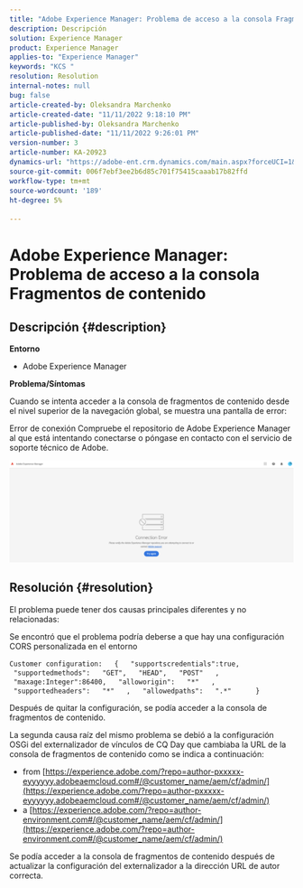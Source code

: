 ```yaml
---
title: "Adobe Experience Manager: Problema de acceso a la consola Fragmentos de contenido"
description: Descripción
solution: Experience Manager
product: Experience Manager
applies-to: "Experience Manager"
keywords: "KCS "
resolution: Resolution
internal-notes: null
bug: false
article-created-by: Oleksandra Marchenko
article-created-date: "11/11/2022 9:18:10 PM"
article-published-by: Oleksandra Marchenko
article-published-date: "11/11/2022 9:26:01 PM"
version-number: 3
article-number: KA-20923
dynamics-url: "https://adobe-ent.crm.dynamics.com/main.aspx?forceUCI=1&pagetype=entityrecord&etn=knowledgearticle&id=dc9cd255-0662-ed11-9561-6045bd006b25"
source-git-commit: 006f7ebf3ee2b6d85c701f75415caaab17b82ffd
workflow-type: tm+mt
source-wordcount: '189'
ht-degree: 5%

---
```


# Adobe Experience Manager: Problema de acceso a la consola Fragmentos de contenido

## Descripción {#description}


<b>Entorno</b>

- Adobe Experience Manager


<b>Problema/Síntomas</b>

Cuando se intenta acceder a la consola de fragmentos de contenido desde el nivel superior de la navegación global, se muestra una pantalla de error:

Error de conexión Compruebe el repositorio de Adobe Experience Manager al que está intentando conectarse o póngase en contacto con el servicio de soporte técnico de Adobe.



![](assets/___dd9cd255-0662-ed11-9561-6045bd006b25___.png)


## Resolución {#resolution}


El problema puede tener dos causas principales diferentes y no relacionadas:

Se encontró que el problema podría deberse a que hay una configuración CORS personalizada en el entorno




```
Customer configuration:   {   "supportscredentials":true,   "supportedmethods":   "GET",   "HEAD",   "POST"   ,   "maxage:Integer":86400,   "alloworigin":   "*"   ,   "supportedheaders":   "*"   ,   "allowedpaths":   ".*"      }
```


Después de quitar la configuración, se podía acceder a la consola de fragmentos de contenido.

La segunda causa raíz del mismo problema se debió a la configuración OSGi del externalizador de vínculos de CQ Day que cambiaba la URL de la consola de fragmentos de contenido como se indica a continuación:

- from [https://experience.adobe.com/?repo=author-pxxxxx-eyyyyyy.adobeaemcloud.com#/@customer_name/aem/cf/admin/](https://experience.adobe.com/?repo=author-pxxxxx-eyyyyyy.adobeaemcloud.com#/@customer_name/aem/cf/admin/)
- a [https://experience.adobe.com/?repo=author-environment.com#/@customer_name/aem/cf/admin/](https://experience.adobe.com/?repo=author-environment.com#/@customer_name/aem/cf/admin/)


Se podía acceder a la consola de fragmentos de contenido después de actualizar la configuración del externalizador a la dirección URL de autor correcta.






